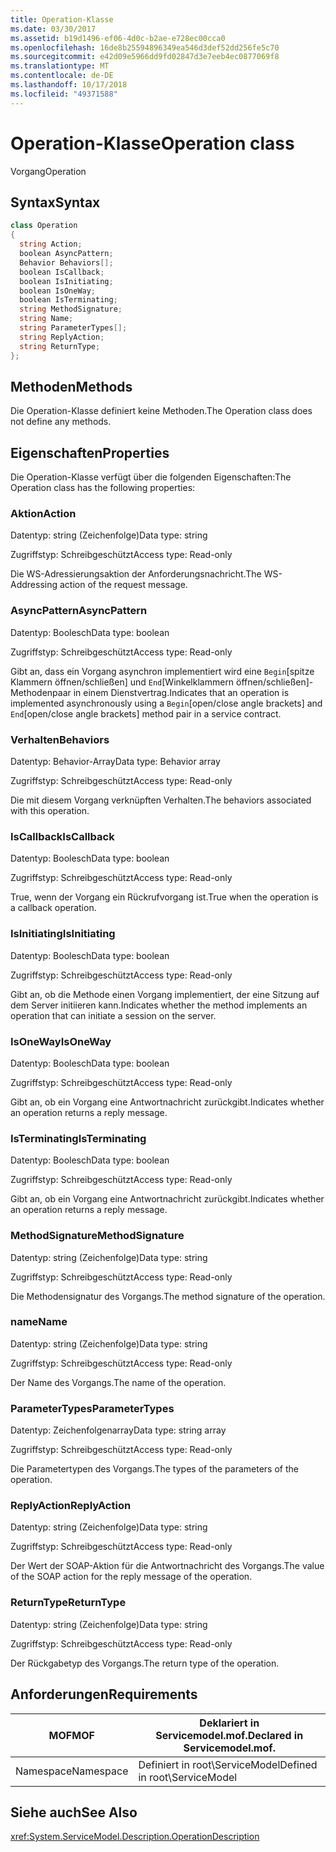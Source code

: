 ```yaml
---
title: Operation-Klasse
ms.date: 03/30/2017
ms.assetid: b19d1496-ef06-4d0c-b2ae-e728ec00cca0
ms.openlocfilehash: 16de8b25594896349ea546d3def52dd256fe5c70
ms.sourcegitcommit: e42d09e5966dd9fd02847d3e7eeb4ec0877069f8
ms.translationtype: MT
ms.contentlocale: de-DE
ms.lasthandoff: 10/17/2018
ms.locfileid: "49371588"
---
```

# <a name="operation-class"></a><span data-ttu-id="97e72-102">Operation-Klasse</span><span class="sxs-lookup"><span data-stu-id="97e72-102">Operation class</span></span>
<span data-ttu-id="97e72-103">Vorgang</span><span class="sxs-lookup"><span data-stu-id="97e72-103">Operation</span></span>  
  
## <a name="syntax"></a><span data-ttu-id="97e72-104">Syntax</span><span class="sxs-lookup"><span data-stu-id="97e72-104">Syntax</span></span>  
  
```csharp
class Operation  
{  
  string Action;  
  boolean AsyncPattern;  
  Behavior Behaviors[];  
  boolean IsCallback;  
  boolean IsInitiating;  
  boolean IsOneWay;  
  boolean IsTerminating;  
  string MethodSignature;  
  string Name;  
  string ParameterTypes[];  
  string ReplyAction;  
  string ReturnType;  
};  
```  
  
## <a name="methods"></a><span data-ttu-id="97e72-105">Methoden</span><span class="sxs-lookup"><span data-stu-id="97e72-105">Methods</span></span>  
 <span data-ttu-id="97e72-106">Die Operation-Klasse definiert keine Methoden.</span><span class="sxs-lookup"><span data-stu-id="97e72-106">The Operation class does not define any methods.</span></span>  
  
## <a name="properties"></a><span data-ttu-id="97e72-107">Eigenschaften</span><span class="sxs-lookup"><span data-stu-id="97e72-107">Properties</span></span>  
 <span data-ttu-id="97e72-108">Die Operation-Klasse verfügt über die folgenden Eigenschaften:</span><span class="sxs-lookup"><span data-stu-id="97e72-108">The Operation class has the following properties:</span></span>  
  
### <a name="action"></a><span data-ttu-id="97e72-109">Aktion</span><span class="sxs-lookup"><span data-stu-id="97e72-109">Action</span></span>  
 <span data-ttu-id="97e72-110">Datentyp: string (Zeichenfolge)</span><span class="sxs-lookup"><span data-stu-id="97e72-110">Data type: string</span></span>  
  
 <span data-ttu-id="97e72-111">Zugriffstyp: Schreibgeschützt</span><span class="sxs-lookup"><span data-stu-id="97e72-111">Access type: Read-only</span></span>  
  
 <span data-ttu-id="97e72-112">Die WS-Adressierungsaktion der Anforderungsnachricht.</span><span class="sxs-lookup"><span data-stu-id="97e72-112">The WS-Addressing action of the request message.</span></span>  
  
### <a name="asyncpattern"></a><span data-ttu-id="97e72-113">AsyncPattern</span><span class="sxs-lookup"><span data-stu-id="97e72-113">AsyncPattern</span></span>  
 <span data-ttu-id="97e72-114">Datentyp: Boolesch</span><span class="sxs-lookup"><span data-stu-id="97e72-114">Data type: boolean</span></span>  
  
 <span data-ttu-id="97e72-115">Zugriffstyp: Schreibgeschützt</span><span class="sxs-lookup"><span data-stu-id="97e72-115">Access type: Read-only</span></span>  
  
 <span data-ttu-id="97e72-116">Gibt an, dass ein Vorgang asynchron implementiert wird eine `Begin`[spitze Klammern öffnen/schließen] und `End`[Winkelklammern öffnen/schließen]-Methodenpaar in einem Dienstvertrag.</span><span class="sxs-lookup"><span data-stu-id="97e72-116">Indicates that an operation is implemented asynchronously using a `Begin`[open/close angle brackets] and `End`[open/close angle brackets] method pair in a service contract.</span></span>  
  
### <a name="behaviors"></a><span data-ttu-id="97e72-117">Verhalten</span><span class="sxs-lookup"><span data-stu-id="97e72-117">Behaviors</span></span>  
 <span data-ttu-id="97e72-118">Datentyp: Behavior-Array</span><span class="sxs-lookup"><span data-stu-id="97e72-118">Data type: Behavior array</span></span>  
  
 <span data-ttu-id="97e72-119">Zugriffstyp: Schreibgeschützt</span><span class="sxs-lookup"><span data-stu-id="97e72-119">Access type: Read-only</span></span>  
  
 <span data-ttu-id="97e72-120">Die mit diesem Vorgang verknüpften Verhalten.</span><span class="sxs-lookup"><span data-stu-id="97e72-120">The behaviors associated with this operation.</span></span>  
  
### <a name="iscallback"></a><span data-ttu-id="97e72-121">IsCallback</span><span class="sxs-lookup"><span data-stu-id="97e72-121">IsCallback</span></span>  
 <span data-ttu-id="97e72-122">Datentyp: Boolesch</span><span class="sxs-lookup"><span data-stu-id="97e72-122">Data type: boolean</span></span>  
  
 <span data-ttu-id="97e72-123">Zugriffstyp: Schreibgeschützt</span><span class="sxs-lookup"><span data-stu-id="97e72-123">Access type: Read-only</span></span>  
  
 <span data-ttu-id="97e72-124">True, wenn der Vorgang ein Rückrufvorgang ist.</span><span class="sxs-lookup"><span data-stu-id="97e72-124">True when the operation is a callback operation.</span></span>  
  
### <a name="isinitiating"></a><span data-ttu-id="97e72-125">IsInitiating</span><span class="sxs-lookup"><span data-stu-id="97e72-125">IsInitiating</span></span>  
 <span data-ttu-id="97e72-126">Datentyp: Boolesch</span><span class="sxs-lookup"><span data-stu-id="97e72-126">Data type: boolean</span></span>  
  
 <span data-ttu-id="97e72-127">Zugriffstyp: Schreibgeschützt</span><span class="sxs-lookup"><span data-stu-id="97e72-127">Access type: Read-only</span></span>  
  
 <span data-ttu-id="97e72-128">Gibt an, ob die Methode einen Vorgang implementiert, der eine Sitzung auf dem Server initiieren kann.</span><span class="sxs-lookup"><span data-stu-id="97e72-128">Indicates whether the method implements an operation that can initiate a session on the server.</span></span>  
  
### <a name="isoneway"></a><span data-ttu-id="97e72-129">IsOneWay</span><span class="sxs-lookup"><span data-stu-id="97e72-129">IsOneWay</span></span>  
 <span data-ttu-id="97e72-130">Datentyp: Boolesch</span><span class="sxs-lookup"><span data-stu-id="97e72-130">Data type: boolean</span></span>  
  
 <span data-ttu-id="97e72-131">Zugriffstyp: Schreibgeschützt</span><span class="sxs-lookup"><span data-stu-id="97e72-131">Access type: Read-only</span></span>  
  
 <span data-ttu-id="97e72-132">Gibt an, ob ein Vorgang eine Antwortnachricht zurückgibt.</span><span class="sxs-lookup"><span data-stu-id="97e72-132">Indicates whether an operation returns a reply message.</span></span>  
  
### <a name="isterminating"></a><span data-ttu-id="97e72-133">IsTerminating</span><span class="sxs-lookup"><span data-stu-id="97e72-133">IsTerminating</span></span>  
 <span data-ttu-id="97e72-134">Datentyp: Boolesch</span><span class="sxs-lookup"><span data-stu-id="97e72-134">Data type: boolean</span></span>  
  
 <span data-ttu-id="97e72-135">Zugriffstyp: Schreibgeschützt</span><span class="sxs-lookup"><span data-stu-id="97e72-135">Access type: Read-only</span></span>  
  
 <span data-ttu-id="97e72-136">Gibt an, ob ein Vorgang eine Antwortnachricht zurückgibt.</span><span class="sxs-lookup"><span data-stu-id="97e72-136">Indicates whether an operation returns a reply message.</span></span>  
  
### <a name="methodsignature"></a><span data-ttu-id="97e72-137">MethodSignature</span><span class="sxs-lookup"><span data-stu-id="97e72-137">MethodSignature</span></span>  
 <span data-ttu-id="97e72-138">Datentyp: string (Zeichenfolge)</span><span class="sxs-lookup"><span data-stu-id="97e72-138">Data type: string</span></span>  
  
 <span data-ttu-id="97e72-139">Zugriffstyp: Schreibgeschützt</span><span class="sxs-lookup"><span data-stu-id="97e72-139">Access type: Read-only</span></span>  
  
 <span data-ttu-id="97e72-140">Die Methodensignatur des Vorgangs.</span><span class="sxs-lookup"><span data-stu-id="97e72-140">The method signature of the operation.</span></span>  
  
### <a name="name"></a><span data-ttu-id="97e72-141">name</span><span class="sxs-lookup"><span data-stu-id="97e72-141">Name</span></span>  
 <span data-ttu-id="97e72-142">Datentyp: string (Zeichenfolge)</span><span class="sxs-lookup"><span data-stu-id="97e72-142">Data type: string</span></span>  
  
 <span data-ttu-id="97e72-143">Zugriffstyp: Schreibgeschützt</span><span class="sxs-lookup"><span data-stu-id="97e72-143">Access type: Read-only</span></span>  
  
 <span data-ttu-id="97e72-144">Der Name des Vorgangs.</span><span class="sxs-lookup"><span data-stu-id="97e72-144">The name of the operation.</span></span>  
  
### <a name="parametertypes"></a><span data-ttu-id="97e72-145">ParameterTypes</span><span class="sxs-lookup"><span data-stu-id="97e72-145">ParameterTypes</span></span>  
 <span data-ttu-id="97e72-146">Datentyp: Zeichenfolgenarray</span><span class="sxs-lookup"><span data-stu-id="97e72-146">Data type: string array</span></span>  
  
 <span data-ttu-id="97e72-147">Zugriffstyp: Schreibgeschützt</span><span class="sxs-lookup"><span data-stu-id="97e72-147">Access type: Read-only</span></span>  
  
 <span data-ttu-id="97e72-148">Die Parametertypen des Vorgangs.</span><span class="sxs-lookup"><span data-stu-id="97e72-148">The types of the parameters of the operation.</span></span>  
  
### <a name="replyaction"></a><span data-ttu-id="97e72-149">ReplyAction</span><span class="sxs-lookup"><span data-stu-id="97e72-149">ReplyAction</span></span>  
 <span data-ttu-id="97e72-150">Datentyp: string (Zeichenfolge)</span><span class="sxs-lookup"><span data-stu-id="97e72-150">Data type: string</span></span>  
  
 <span data-ttu-id="97e72-151">Zugriffstyp: Schreibgeschützt</span><span class="sxs-lookup"><span data-stu-id="97e72-151">Access type: Read-only</span></span>  
  
 <span data-ttu-id="97e72-152">Der Wert der SOAP-Aktion für die Antwortnachricht des Vorgangs.</span><span class="sxs-lookup"><span data-stu-id="97e72-152">The value of the SOAP action for the reply message of the operation.</span></span>  
  
### <a name="returntype"></a><span data-ttu-id="97e72-153">ReturnType</span><span class="sxs-lookup"><span data-stu-id="97e72-153">ReturnType</span></span>  
 <span data-ttu-id="97e72-154">Datentyp: string (Zeichenfolge)</span><span class="sxs-lookup"><span data-stu-id="97e72-154">Data type: string</span></span>  
  
 <span data-ttu-id="97e72-155">Zugriffstyp: Schreibgeschützt</span><span class="sxs-lookup"><span data-stu-id="97e72-155">Access type: Read-only</span></span>  
  
 <span data-ttu-id="97e72-156">Der Rückgabetyp des Vorgangs.</span><span class="sxs-lookup"><span data-stu-id="97e72-156">The return type of the operation.</span></span>  
  
## <a name="requirements"></a><span data-ttu-id="97e72-157">Anforderungen</span><span class="sxs-lookup"><span data-stu-id="97e72-157">Requirements</span></span>  
  
|<span data-ttu-id="97e72-158">MOF</span><span class="sxs-lookup"><span data-stu-id="97e72-158">MOF</span></span>|<span data-ttu-id="97e72-159">Deklariert in Servicemodel.mof.</span><span class="sxs-lookup"><span data-stu-id="97e72-159">Declared in Servicemodel.mof.</span></span>|  
|---------|-----------------------------------|  
|<span data-ttu-id="97e72-160">Namespace</span><span class="sxs-lookup"><span data-stu-id="97e72-160">Namespace</span></span>|<span data-ttu-id="97e72-161">Definiert in root\ServiceModel</span><span class="sxs-lookup"><span data-stu-id="97e72-161">Defined in root\ServiceModel</span></span>|  
  
## <a name="see-also"></a><span data-ttu-id="97e72-162">Siehe auch</span><span class="sxs-lookup"><span data-stu-id="97e72-162">See Also</span></span>  
 <xref:System.ServiceModel.Description.OperationDescription>
